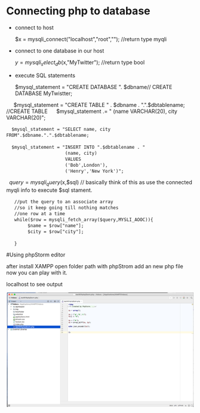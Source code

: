 

# Connecting php to database


* connect to host

    $x = mysqli_connect("localhost","root",""); //return type myqli  

* connect to one database in our host

    $y = mysqli_select_db($x,"MyTwitter");  //return type bool
   
*  execute SQL statements

      $mysql_statement = "CREATE DATABASE ". $dbname// CREATE DATABASE MyTwistter;
      
      $mysql_statement = "CREATE TABLE " . $dbname . ".".$dbtablename;  //CREATE TABLE
      $mysql_statement .= " (name VARCHAR(20), city VARCHAR(20)";
      
      $mysql_statement = "SELECT name, city FROM".$dbname.".".$dbtablename;
      
      $mysql_statement = "INSERT INTO ".$dbtablename . "
                          (name, city) 
                          VALUES 
                          ('Bob',London'),
                          ('Henry','New York')";
      
  
       $query = mysqli_query($x,$sql) // basically think of this as use the connected myqli info to execute $sql stament. 
       
       //put the query to an associate array
       //so it keep going till nothing matches
       //one row at a time
       while($row = mysqli_fetch_array($query,MYSLI_AOOC)){
            $name = $row["name"];
            $city = $row["city"];
       
       }
       

#Using phpStorm editor

after install XAMPP open folder path with phpStrom
add an new php file now you can play with it.

localhost to see output


<p align="center">
  <img src="https://github.com/ericyu423/WebStuff/blob/master/image/image1.png" width="500"/>
</p>
